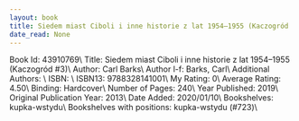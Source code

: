 ```yaml
---
layout: book
title: Siedem miast Ciboli i inne historie z lat 1954–1955 (Kaczogród  no. 3)
date_read: None
---
```


Book Id: 43910769\ 
Title: Siedem miast Ciboli i inne historie z lat 1954–1955 (Kaczogród #3)\ 
Author: Carl Barks\ 
Author l-f: Barks, Carl\ 
Additional Authors: \ 
ISBN: \ 
ISBN13: 9788328141001\ 
My Rating: 0\ 
Average Rating: 4.50\ 
Binding: Hardcover\ 
Number of Pages: 240\ 
Year Published: 2019\ 
Original Publication Year: 2013\ 
Date Added: 2020/01/10\ 
Bookshelves: kupka-wstydu\ 
Bookshelves with positions: kupka-wstydu (#723)\ 

